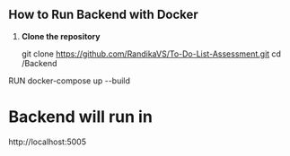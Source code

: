 ## How to Run Backend with Docker

1. **Clone the repository**  

   git clone https://github.com/RandikaVS/To-Do-List-Assessment.git
   cd /Backend

RUN docker-compose up --build

# Backend will run in 
   http://localhost:5005

